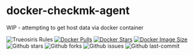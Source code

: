 # docker-checkmk-agent
WIP - attempting to get host data via docker container

![Trueosiris Rules](https://img.shields.io/badge/trueosiris-rules-f08060)
[![Docker Pulls](https://badgen.net/docker/pulls/trueosiris/checkmk-agent?icon=docker&label=pulls)](https://hub.docker.com/r/trueosiris/checkmk-agent/)
[![Docker Stars](https://badgen.net/docker/stars/trueosiris/checkmk-agent?icon=docker&label=stars)](https://hub.docker.com/r/trueosiris/checkmk-agent/)
[![Docker Image Size](https://badgen.net/docker/size/trueosiris/checkmk-agent?icon=docker&label=image%20size)](https://hub.docker.com/r/trueosiris/checkmk-agent/)
![Github stars](https://badgen.net/github/stars/trueosiris/docker-checkmk-agent?icon=github&label=stars)
![Github forks](https://badgen.net/github/forks/trueosiris/docker-checkmk-agent?icon=github&label=forks)
![Github issues](https://img.shields.io/github/issues/TrueOsiris/docker-checkmk-agent)
![Github last-commit](https://img.shields.io/github/last-commit/TrueOsiris/docker-checkmk-agent)


